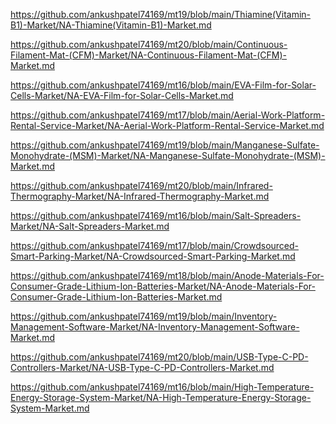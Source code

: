 <p><a href="https://github.com/ankushpatel74169/mt19/blob/main/Thiamine(Vitamin-B1)-Market/NA-Thiamine(Vitamin-B1)-Market.md">https://github.com/ankushpatel74169/mt19/blob/main/Thiamine(Vitamin-B1)-Market/NA-Thiamine(Vitamin-B1)-Market.md</a></p><p><a href="https://github.com/ankushpatel74169/mt20/blob/main/Continuous-Filament-Mat-(CFM)-Market/NA-Continuous-Filament-Mat-(CFM)-Market.md">https://github.com/ankushpatel74169/mt20/blob/main/Continuous-Filament-Mat-(CFM)-Market/NA-Continuous-Filament-Mat-(CFM)-Market.md</a></p><p><a href="https://github.com/ankushpatel74169/mt16/blob/main/EVA-Film-for-Solar-Cells-Market/NA-EVA-Film-for-Solar-Cells-Market.md">https://github.com/ankushpatel74169/mt16/blob/main/EVA-Film-for-Solar-Cells-Market/NA-EVA-Film-for-Solar-Cells-Market.md</a></p><p><a href="https://github.com/ankushpatel74169/mt17/blob/main/Aerial-Work-Platform-Rental-Service-Market/NA-Aerial-Work-Platform-Rental-Service-Market.md">https://github.com/ankushpatel74169/mt17/blob/main/Aerial-Work-Platform-Rental-Service-Market/NA-Aerial-Work-Platform-Rental-Service-Market.md</a></p><p><a href="https://github.com/ankushpatel74169/mt19/blob/main/Manganese-Sulfate-Monohydrate-(MSM)-Market/NA-Manganese-Sulfate-Monohydrate-(MSM)-Market.md">https://github.com/ankushpatel74169/mt19/blob/main/Manganese-Sulfate-Monohydrate-(MSM)-Market/NA-Manganese-Sulfate-Monohydrate-(MSM)-Market.md</a></p><p><a href="https://github.com/ankushpatel74169/mt20/blob/main/Infrared-Thermography-Market/NA-Infrared-Thermography-Market.md">https://github.com/ankushpatel74169/mt20/blob/main/Infrared-Thermography-Market/NA-Infrared-Thermography-Market.md</a></p><p><a href="https://github.com/ankushpatel74169/mt16/blob/main/Salt-Spreaders-Market/NA-Salt-Spreaders-Market.md">https://github.com/ankushpatel74169/mt16/blob/main/Salt-Spreaders-Market/NA-Salt-Spreaders-Market.md</a></p><p><a href="https://github.com/ankushpatel74169/mt17/blob/main/Crowdsourced-Smart-Parking-Market/NA-Crowdsourced-Smart-Parking-Market.md">https://github.com/ankushpatel74169/mt17/blob/main/Crowdsourced-Smart-Parking-Market/NA-Crowdsourced-Smart-Parking-Market.md</a></p><p><a href="https://github.com/ankushpatel74169/mt18/blob/main/Anode-Materials-For-Consumer-Grade-Lithium-Ion-Batteries-Market/NA-Anode-Materials-For-Consumer-Grade-Lithium-Ion-Batteries-Market.md">https://github.com/ankushpatel74169/mt18/blob/main/Anode-Materials-For-Consumer-Grade-Lithium-Ion-Batteries-Market/NA-Anode-Materials-For-Consumer-Grade-Lithium-Ion-Batteries-Market.md</a></p><p><a href="https://github.com/ankushpatel74169/mt19/blob/main/Inventory-Management-Software-Market/NA-Inventory-Management-Software-Market.md">https://github.com/ankushpatel74169/mt19/blob/main/Inventory-Management-Software-Market/NA-Inventory-Management-Software-Market.md</a></p><p><a href="https://github.com/ankushpatel74169/mt20/blob/main/USB-Type-C-PD-Controllers-Market/NA-USB-Type-C-PD-Controllers-Market.md">https://github.com/ankushpatel74169/mt20/blob/main/USB-Type-C-PD-Controllers-Market/NA-USB-Type-C-PD-Controllers-Market.md</a></p><p><a href="https://github.com/ankushpatel74169/mt16/blob/main/High-Temperature-Energy-Storage-System-Market/NA-High-Temperature-Energy-Storage-System-Market.md">https://github.com/ankushpatel74169/mt16/blob/main/High-Temperature-Energy-Storage-System-Market/NA-High-Temperature-Energy-Storage-System-Market.md</a></p>
